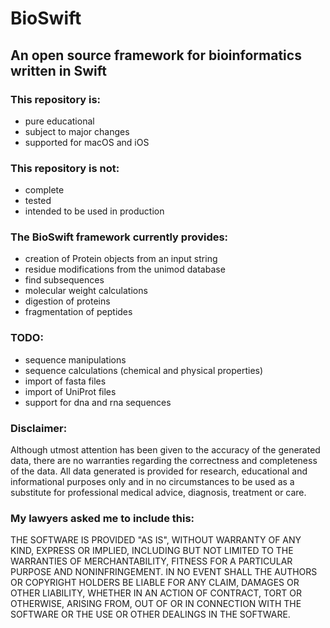 # BioSwift

## An open source framework for bioinformatics written in Swift

### This repository is:
- pure educational
- subject to major changes
- supported for macOS and iOS

### This repository is not:
- complete
- tested
- intended to be used in production

### The BioSwift framework currently provides:
- creation of Protein objects from an input string
- residue modifications from the unimod database
- find subsequences
- molecular weight calculations
- digestion of proteins
- fragmentation of peptides

### TODO:
- sequence manipulations
- sequence calculations (chemical and physical properties)
- import of fasta files
- import of UniProt files
- support for dna and rna sequences

### Disclaimer:
Although utmost attention has been given to the accuracy of the generated data, there are no warranties regarding the correctness and completeness of the data. All data generated is provided for research, educational and informational purposes only and in no circumstances to be used as a substitute for professional medical advice, diagnosis, treatment or care.

### My lawyers asked me to include this:
THE SOFTWARE IS PROVIDED "AS IS", WITHOUT WARRANTY OF ANY KIND, EXPRESS OR IMPLIED, INCLUDING BUT NOT LIMITED TO THE WARRANTIES OF  MERCHANTABILITY, FITNESS FOR A PARTICULAR PURPOSE AND NONINFRINGEMENT. IN NO EVENT SHALL THE AUTHORS OR COPYRIGHT HOLDERS BE LIABLE FOR ANY CLAIM, DAMAGES OR OTHER LIABILITY, WHETHER IN AN ACTION OF CONTRACT, TORT OR OTHERWISE, ARISING FROM, OUT OF OR IN CONNECTION WITH THE SOFTWARE OR THE USE OR OTHER DEALINGS IN THE SOFTWARE.
